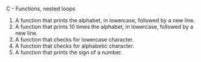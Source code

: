 C - Functions, nested loops
1. A function that prints the alphabet, in lowercase, followed by a new line.
2. A function that prints 10 times the alphabet, in lowercase, followed by a new line.
3. A function that checks for lowercase character.
4. A function that checks for alphabetic character.
5. A function that prints the sign of a number.
